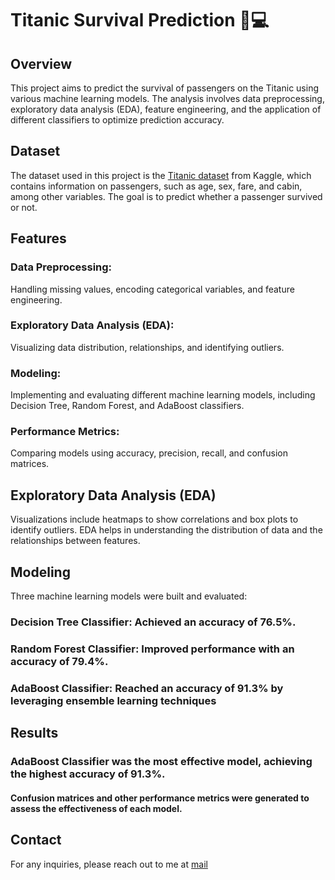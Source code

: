 # Titanic Survival Prediction 🚢💻
## Overview
This project aims to predict the survival of passengers on the Titanic using various machine learning models. The analysis involves data preprocessing, exploratory data analysis (EDA), feature engineering, and the application of different classifiers to optimize prediction accuracy.

## Dataset
The dataset used in this project is the [Titanic dataset](https://www.kaggle.com/competitions/titanic/data) from Kaggle, which contains information on passengers, such as age, sex, fare, and cabin, among other variables. The goal is to predict whether a passenger survived or not.

## Features
### Data Preprocessing: 
Handling missing values, encoding categorical variables, and feature engineering.
### Exploratory Data Analysis (EDA): 
Visualizing data distribution, relationships, and identifying outliers.
### Modeling: 
Implementing and evaluating different machine learning models, including Decision Tree, Random Forest, and AdaBoost classifiers.
### Performance Metrics: 
Comparing models using accuracy, precision, recall, and confusion matrices.

## Exploratory Data Analysis (EDA)
 Visualizations include heatmaps to show correlations and box plots to identify outliers.
EDA helps in understanding the distribution of data and the relationships between features.

## Modeling
Three machine learning models were built and evaluated:
### Decision Tree Classifier: Achieved an accuracy of 76.5%.
### Random Forest Classifier: Improved performance with an accuracy of 79.4%.
### AdaBoost Classifier: Reached an accuracy of 91.3% by leveraging ensemble learning techniques

## Results
### AdaBoost Classifier was the most effective model, achieving the highest accuracy of 91.3%.
#### Confusion matrices and other performance metrics were generated to assess the effectiveness of each model.

## Contact
For any inquiries, please reach out to me at [mail](maikamel945@gmail.com)
